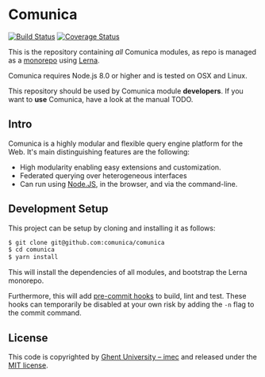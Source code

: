 # Comunica

[![Build Status](https://travis-ci.org/comunica/comunica.svg?branch=master)](https://travis-ci.org/comunica/comunica)
[![Coverage Status](https://coveralls.io/repos/github/comunica/comunica/badge.svg?branch=master)](https://coveralls.io/github/comunica/comunica?branch=master)

This is the repository containing _all_ Comunica modules,
as repo is managed as a [monorepo](https://github.com/babel/babel/blob/master/doc/design/monorepo.md)
using [Lerna](https://lernajs.io/).

Comunica requires Node.js 8.0 or higher and is tested on OSX and Linux.

This repository should be used by Comunica module **developers**.
If you want to **use** Comunica, have a look at the manual TODO.

## Intro

Comunica is a highly modular and flexible query engine platform for the Web.
It's main distinguishing features are the following:

* High modularity enabling easy extensions and customization.
* Federated querying over heterogeneous interfaces
* Can run using [Node.JS](http://nodejs.org/), in the browser, and via the command-line.

## Development Setup

This project can be setup by cloning and installing it as follows:

```bash
$ git clone git@github.com:comunica/comunica
$ cd comunica
$ yarn install
```

This will install the dependencies of all modules, and bootstrap the Lerna monorepo.

Furthermore, this will add [pre-commit hooks](https://www.npmjs.com/package/pre-commit)
to build, lint and test.
These hooks can temporarily be disabled at your own risk by adding the `-n` flag to the commit command.

## License
This code is copyrighted by [Ghent University – imec](http://idlab.ugent.be/)
and released under the [MIT license](http://opensource.org/licenses/MIT).

